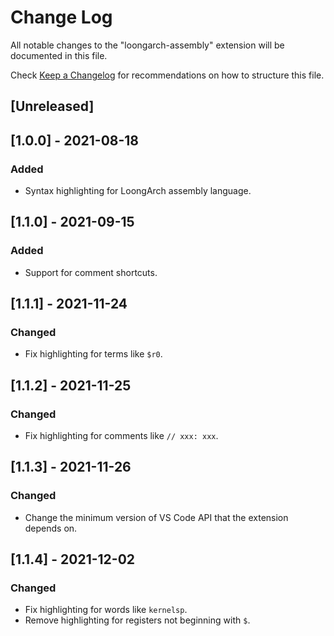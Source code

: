 # Change Log

All notable changes to the "loongarch-assembly" extension will be documented in this file.

Check [Keep a Changelog](http://keepachangelog.com/) for recommendations on how to structure this file.

## [Unreleased]

## [1.0.0] - 2021-08-18

### Added

- Syntax highlighting for LoongArch assembly language.

## [1.1.0] - 2021-09-15

### Added

- Support for comment shortcuts.

## [1.1.1] - 2021-11-24

### Changed

- Fix highlighting for terms like `$r0`.

## [1.1.2] - 2021-11-25

### Changed

- Fix highlighting for comments like `// xxx: xxx`.

## [1.1.3] - 2021-11-26

### Changed

- Change the minimum version of VS Code API that the extension depends on.

## [1.1.4] - 2021-12-02

### Changed

- Fix highlighting for words like `kernelsp`.
- Remove highlighting for registers not beginning with `$`.
